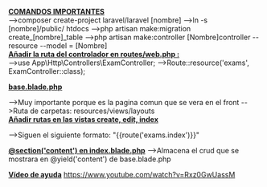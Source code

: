 <b><u>COMANDOS IMPORTANTES</u></b>
<br/>
-->composer create-project laravel/laravel [nombre]
-->ln -s [nombre]/public/ htdocs
-->php artisan make:migration create_[nombre]_table
-->php artisan make:controller [Nombre]controller --resource --model = [Nombre]
<br/>
<b><u>Añadir la ruta del controlador en routes/web.php :</u></b>
<br/>
-->use App\Http\Controllers\ExamController;
-->Route::resource('exams', ExamController::class);
<br/>

<b><u>base.blade.php</u></b>
<br/>

-->Muy importante porque es la pagina comun que se vera en el front
-->Ruta de carpetas: resources/views/layouts
<br/>
<b><u>Añadir rutas en las vistas create, edit, index</u></b>
<br/>

-->Siguen el siguiente formato: "{{route('exams.index')}}"

<b><u>@section('content') en index.blade.php</u></b>
-->Almacena el crud que se mostrara en  @yield('content') de base.blade.php

<b><u>Vídeo de ayuda</u></b>
https://www.youtube.com/watch?v=Rxz0GwUassM
